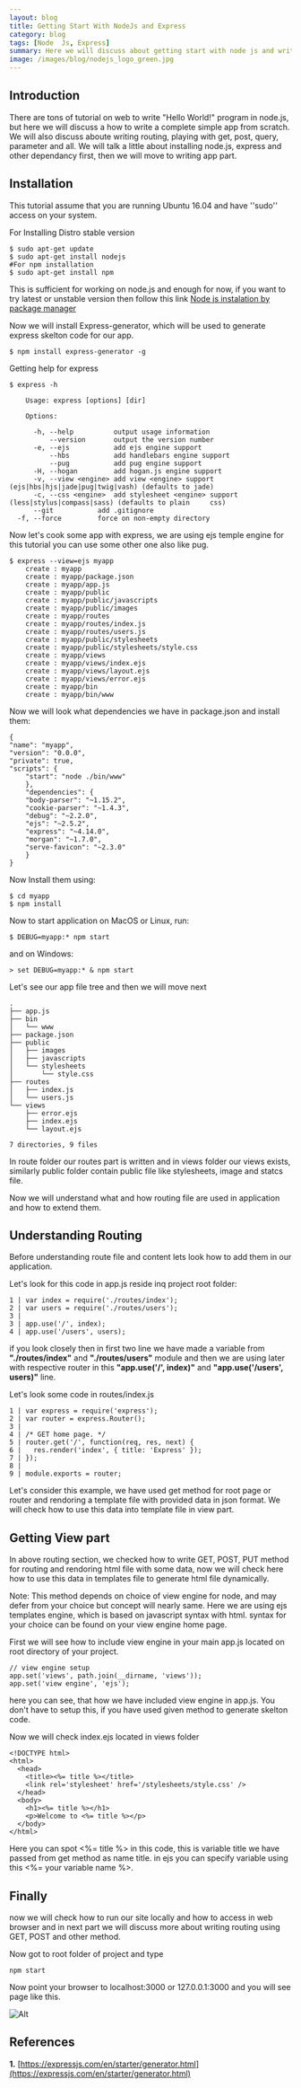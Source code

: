 ```yaml
---
layout: blog
title: Getting Start With NodeJs and Express
category: blog
tags: [Node  Js, Express] 
summary: Here we will discuss about getting start with node js and writing a basic  website using node js.
image: /images/blog/nodejs_logo_green.jpg
---
```


## Introduction

There are tons of tutorial on web to write "Hello World!" program in node.js, but here we will discuss a how to write a complete simple app from scratch. We will also discuss aboute writing routing, playing with get, post, query, parameter and all. We will talk a little about installing node.js, express and other dependancy first, then we will move to writing app part. 

## Installation
This tutorial assume that you are running Ubuntu 16.04 and have ''sudo'' access on your system. 

For Installing Distro stable version

```
$ sudo apt-get update
$ sudo apt-get install nodejs 
#For npm installation 
$ sudo apt-get install npm
```

This is sufficient for working on node.js and enough for now, if you want to try latest or unstable version then follow this link [Node js instalation by package manager](https://nodejs.org/en/download/package-manager/)


Now we will install Express-generator, which will be used to generate express skelton code for our app. 

	$ npm install express-generator -g

Getting help for express 

	$ express -h

		Usage: express [options] [dir]
	
	  	Options:
	
	  	  -h, --help          output usage information
	  	      --version       output the version number
	  	  -e, --ejs           add ejs engine support
	  	      --hbs           add handlebars engine support
	  	      --pug           add pug engine support
	  	  -H, --hogan         add hogan.js engine support
	  	  -v, --view <engine> add view <engine> support (ejs|hbs|hjs|jade|pug|twig|vash) (defaults to jade)
	  	  -c, --css <engine>  add stylesheet <engine> support (less|stylus|compass|sass) (defaults to plain 	css)	
  	      --git           add .gitignore
  	  -f, --force         force on non-empty directory



Now let's cook some app with express, we are using ejs temple engine for this tutorial you can use some other one also like pug. 


	$ express --view=ejs myapp
		create : myapp
		create : myapp/package.json
		create : myapp/app.js
		create : myapp/public
		create : myapp/public/javascripts
		create : myapp/public/images
		create : myapp/routes
		create : myapp/routes/index.js
		create : myapp/routes/users.js
		create : myapp/public/stylesheets
		create : myapp/public/stylesheets/style.css
		create : myapp/views
		create : myapp/views/index.ejs
		create : myapp/views/layout.ejs
		create : myapp/views/error.ejs
		create : myapp/bin
		create : myapp/bin/www



Now we will look what dependencies we have in package.json and install them:
	

	{
	"name": "myapp",
	"version": "0.0.0",
	"private": true,
	"scripts": {
		"start": "node ./bin/www"
		},
		"dependencies": {
    	"body-parser": "~1.15.2",
    	"cookie-parser": "~1.4.3",
    	"debug": "~2.2.0",
    	"ejs": "~2.5.2",
    	"express": "~4.14.0",
    	"morgan": "~1.7.0",
    	"serve-favicon": "~2.3.0"
    	}
    }


Now Install them using:

	$ cd myapp
	$ npm install

Now to start application on MacOS or Linux, run:

	$ DEBUG=myapp:* npm start

and on Windows: 

	> set DEBUG=myapp:* & npm start

Let's see our app file tree and then we will move next

	.
	├── app.js
	├── bin
	│   └── www
	├── package.json
	├── public
	│   ├── images
	│   ├── javascripts
	│   └── stylesheets
	│       └── style.css
	├── routes
	│   ├── index.js
	│   └── users.js
	└── views
	    ├── error.ejs
	    ├── index.ejs
	    └── layout.ejs
	
	7 directories, 9 files

In route folder our routes part is written and in views folder our views exists, similarly public folder contain public file like stylesheets, image and statcs file. 

Now we will understand what and how routing file are used in application and how to extend them. 

## Understanding Routing 
Before understanding route file and content lets look how to add them in our application. 

Let's look for this code in app.js reside inq project root folder:

	1 | var index = require('./routes/index');
	2 | var users = require('./routes/users');
	3 |
	3 | app.use('/', index);
	4 | app.use('/users', users);

if you look closely then in first two line we have made a variable from __"./routes/index"__ and __"./routes/users"__ module and then we are using later with respective router in this __"app.use('/', index)"__  and __"app.use('/users', users)"__ line.

Let's look some code in routes/index.js

	1 | var express = require('express');
	2 | var router = express.Router();
	3 | 
	4 | /* GET home page. */
	5 | router.get('/', function(req, res, next) {
	6 |   res.render('index', { title: 'Express' });
	7 | });
	8 | 
	9 | module.exports = router;

Let's  consider this example, we  have used get method for root page or router and rendoring  a  template file with provided data in json format. We will check how to use this data into template file in view part. 


## Getting View part 

In above routing section, we checked how to write GET, POST, PUT method for routing and rendoring html file with some data,  now we will check here how to use this data in templates file to generate html file dynamically. 

Note: This method depends on choice of view engine for node, and may defer from your choice but concept will nearly same. Here we are using ejs templates engine, which is based on javascript syntax with html. syntax for your choice can be found on your view engine home page. 

First we will see how to include view engine in your main app.js located on root directory of your project. 

```
// view engine setup
app.set('views', path.join(__dirname, 'views'));
app.set('view engine', 'ejs');
```
here you can see, that how we have included view engine in app.js. You don't have to setup this, if you have used given method to generate skelton code. 

Now we will check index.ejs located in views folder
```
<!DOCTYPE html>
<html>
  <head>
    <title><%= title %></title>
    <link rel='stylesheet' href='/stylesheets/style.css' />
  </head>
  <body>
    <h1><%= title %></h1>
    <p>Welcome to <%= title %></p>
  </body>
</html>
```

Here you can spot <%= title %> in this code, this is variable title we have passed from get method as name title. in ejs you can specify variable using this <%= your variable name %>. 


## Finally 

now we will check how to run our site locally and how to access in web browser and in next part we will discuss more about writing routing using GET, POST and other method. 

Now got to root folder of project and type
```
npm start 
```

Now point your browser to localhost:3000 or 127.0.0.1:3000 and you will see page like this. 

![Alt](/blog/images/post/express-start.png)




##  References  
**1.** [https://expressjs.com/en/starter/generator.html](https://expressjs.com/en/starter/generator.html)
